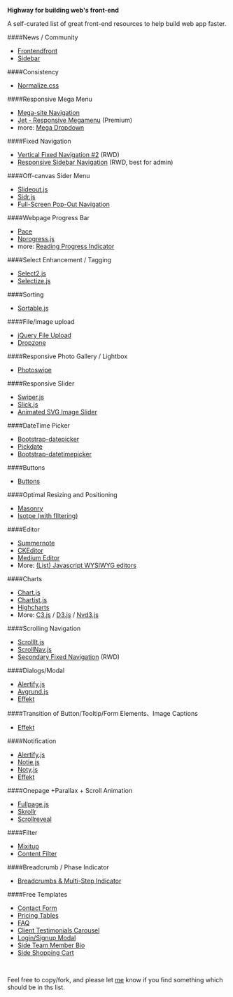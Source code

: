 **Highway for building web's front-end**

A self-curated list of great front-end resources to help build web app faster.

####News / Community

* [Frontendfront](http://frontendfront.com/)
* [Sidebar](http://sidebar.io/)


####Consistency

 * [Normalize.css](http://necolas.github.io/normalize.css/)


####Responsive Mega Menu

 * [Mega-site Navigation](https://codyhouse.co/gem/css-mega-site-navigation/)
 * [Jet - Responsive Megamenu](http://codecanyon.net/item/jet-responsive-megamenu/5719593) (Premium)
 * more: [Mega Dropdown](https://codyhouse.co/gem/mega-dropdown/)


####Fixed Navigation

* [Vertical Fixed Navigation #2](https://codyhouse.co/gem/vertical-fixed-navigation-2/) (RWD)
* [Responsive Sidebar Navigation](https://codyhouse.co/gem/responsive-sidebar-navigation/) (RWD, best for admin)


####Off-canvas Sider Menu

* [Slideout.js](http://mango.github.io/slideout/)
* [Sidr.js](https://www.berriart.com/sidr/)
* [Full-Screen Pop-Out Navigation](https://codyhouse.co/gem/full-screen-pop-out-navigation/)


####Webpage Progress Bar

* [Pace](http://github.hubspot.com/pace/docs/welcome/)
* [Nprogress.js](http://ricostacruz.com/nprogress/)
* more: [Reading Progress Indicator](https://codyhouse.co/gem/reading-progress-indicator/)


####Select Enhancement / Tagging 

* [Select2.js](https://github.com/select2/select2)
* [Selectize.js](http://selectize.github.io/selectize.js/)


####Sorting

* [Sortable.js](https://github.com/RubaXa/Sortable)


####File/Image upload

* [jQuery File Upload](https://github.com/blueimp/jQuery-File-Upload)
* [Dropzone](https://github.com/enyo/dropzone)


####Responsive Photo Gallery / Lightbox

* [Photoswipe](http://photoswipe.com/)


####Responsive Slider

* [Swiper.js](https://github.com/nolimits4web/swiper/)
* [Slick.js](http://kenwheeler.github.io/slick/)
* [Animated SVG Image Slider](https://codyhouse.co/gem/animated-svg-image-slider/)


####DateTime Picker
* [Bootstrap-datepicker](https://github.com/eternicode/bootstrap-datepicker)
* [Pickdate](http://amsul.ca/pickadate.js/)
* [Bootstrap-datetimepicker](https://github.com/Eonasdan/bootstrap-datetimepicker)

####Buttons
* [Buttons](https://github.com/alexwolfe/Buttons)

####Optimal Resizing and Positioning

* [Masonry](http://masonry.desandro.com/)
* [Isotpe (with fIltering)](http://isotope.metafizzy.co/)


####Editor

* [Summernote](https://github.com/summernote/summernote)
* [CKEditor](http://ckeditor.com/)
* [Medium Editor](https://github.com/yabwe/medium-editor)
* More: [(List) Javascript WYSIWYG editors](https://github.com/cheeaun/mooeditable/wiki/Javascript-WYSIWYG-editors)


####Charts

* [Chart.js](https://github.com/nnnick/Chart.js)
* [Chartist.js](https://github.com/gionkunz/chartist-js)
* [Highcharts](https://github.com/highcharts/highcharts)
* More: [C3.js](http://c3js.org/) / [D3.js](https://github.com/mbostock/d3) / [Nvd3.js](http://nvd3.org/index.html)


####Scrolling Navigation

* [ScrollIt.js](http://www.bytemuse.com/scrollIt.js/)
* [ScrollNav.js](http://scrollnav.com/)
* [Secondary Fixed Navigation](https://codyhouse.co/gem/secondary-fixed-navigation/) (RWD)


####Dialogs/Modal

* [Alertify.js](http://alertifyjs.com/)
* [Avgrund.js](https://github.com/voronianski/jquery.avgrund.js)
* [Effekt](http://h5bp.github.io/Effeckt.css/)


####Transition of Button/Tooltip/Form Elements、Image Captions

* [Effekt](http://h5bp.github.io/Effeckt.css/)


####Notification

* [Alertify.js](http://alertifyjs.com/)
* [Notie.js](https://jaredreich.com/projects/notie.js/)
* [Noty.js](https://github.com/needim/noty/)
* [Effekt](http://h5bp.github.io/Effeckt.css/)


####Onepage +Parallax + Scroll Animation

* [Fullpage.js](https://github.com/alvarotrigo/fullPage.js)
* [Skrollr](http://prinzhorn.github.io/skrollr/)
* [Scrollreveal](https://github.com/jlmakes/scrollreveal.js)


####Filter

* [Mixitup](https://mixitup.kunkalabs.com/)
* [Content Filter](https://codyhouse.co/gem/content-filter/)


####Breadcrumb / Phase Indicator

* [Breadcrumbs & Multi-Step Indicator](https://codyhouse.co/gem/css-breadcrumbs-and-multi-step-indicator/)


####Free Templates

* [Contact Form](https://codyhouse.co/gem/css-contact-form/)
* [Pricing Tables](https://codyhouse.co/gem/pricing-tables/)
* [FAQ](https://codyhouse.co/gem/css-faq-template/)
* [Client Testimonials Carousel](https://codyhouse.co/gem/client-testimonials-carousel/)
* [Login/Signup Modal](https://codyhouse.co/gem/loginsignup-modal-window/)
* [Side Team Member Bio](https://codyhouse.co/gem/side-team-member-bio/)
* [Side Shopping Cart](https://codyhouse.co/gem/side-shopping-cart/)

<br>

Feel free to copy/fork, and please let [me](https://www.facebook.com/seynachu) know if you find something which should be in ths list.
